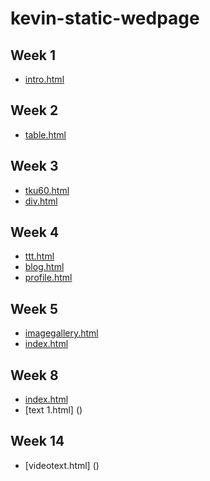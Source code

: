 # kevin-static-wedpage

##  Week 1
* [intro.html](http://127.0.0.1:1354/w01/intro.html)

## Week 2
* [table.html](http://127.0.0.1:1354/w02/table.html)


## Week 3
* [tku60.html](http://127.0.0.1:1354/w03/images/tku60.html)
* [div.html](http://127.0.0.1:1354/w03/div/div.html)

## Week 4
* [ttt.html](http://127.0.0.1:1354/w04/ttt.html)  
* [blog.html](http://127.0.0.1:1354/w04/blog.html)
* [profile.html](http://127.0.0.1:1354/w04/profile.html)
## Week 5
* [imagegallery.html](http://127.0.0.1:1354/w05/imagegallery.html)
* [index.html](http://127.0.0.1:1288/w05/pet%20website/index.html)
## Week 8
* [index.html](http://127.0.0.1:1288/w07/tkuassignment.html)
* [text 1.html]
()
## Week 14
* [videotext.html]
()
<!--stackedit_data:
eyJoaXN0b3J5IjpbLTE5MTA3Mzk4NjUsMTU3MDYzNTI4Miw0Mj
EwODcxMTBdfQ==
-->
